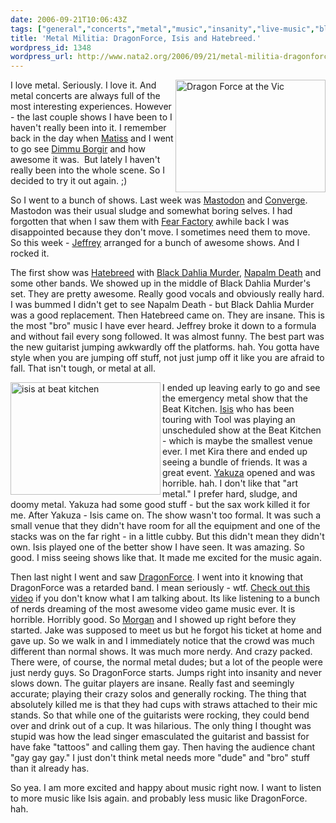 ```yaml
---
date: 2006-09-21T10:06:43Z
tags: ["general","concerts","metal","music","insanity","live-music","black-dahlia-murder","hatebreed","napalm-death","mastodon","jeffrey","morgan","isis","dragonforce"]
title: 'Metal Militia: DragonForce, Isis and Hatebreed.'
wordpress_id: 1348
wordpress_url: http://www.nata2.org/2006/09/21/metal-militia-dragonforce-isis-and-hatebreed/
---
```


<p><a title="Photo Sharing" href="http://www.flickr.com/photos/natatwo/248662730/"><img height="180" alt="Dragon Force at the Vic" src="http://static.flickr.com/95/248662730_8bc208ac4a_m.jpg" width="240" align="right"></a>I love metal. Seriously. I love it. And metal concerts are always full of the most interesting experiences. However - the last couple shows I have been to I haven't really been into it. I remember back in the day when <a href="http://www.therats.org">Matiss</a> and I went to go see <a href="http://www.dimmu-borgir.com/">Dimmu Borgir</a> and how awesome it was.&nbsp; But lately I haven't really been into the whole scene. So I decided to try it out again. ;)</p> <p>So I went to a bunch of shows. Last week was <a href="http://www.mastodonrocks.com/">Mastodon</a> and <a href="http://www.convergecult.com/">Converge</a>. Mastodon was their usual sludge and somewhat boring selves. I had forgotten that when I saw them with <a href="http://www.fearfactory.com/">Fear Factory</a> awhile back I was disappointed because they don't move. I sometimes need them to move.&nbsp; So this week - <a href="http://callmejeffrey.com/">Jeffrey</a> arranged for a bunch of awesome shows. And I rocked it. </p> <p>The first show was <a href="http://www.hatebreed.com/">Hatebreed</a> with <a href="http://www.blackdahliamurder.org/">Black Dahlia Murder</a>, <a href="http://www.enemyofthemusicbusiness.com/">Napalm Death</a> and some other bands. We showed up in the middle of Black Dahlia Murder's set. They are pretty awesome. Really good vocals and obviously really hard. I was bummed I didn't get to see Napalm Death - but Black Dahlia Murder was a good replacement. Then Hatebreed came on. They are insane. This is the most "bro" music I have ever heard. Jeffrey broke it down to a formula and without fail&nbsp;every song followed. It was almost funny. The best part was the new guitarist jumping awkwardly off the platforms. hah. You gotta have style when you are jumping off stuff, not just jump off it like you are afraid to fall. That isn't tough, or metal at all.</p> <p><a title="Photo Sharing" href="http://www.flickr.com/photos/natatwo/248034560/"><img height="180" alt="isis at beat kitchen" src="http://static.flickr.com/81/248034560_f236b7d101_m.jpg" width="240" align="left"></a>I ended up leaving early to go and see the emergency metal show that the Beat Kitchen. <a href="http://www.sgnl05.com/">Isis</a> who has been touring with Tool was playing an unscheduled show at the Beat Kitchen - which is maybe the smallest venue ever. I met Kira there and ended up seeing a bundle of friends. It was a great event. <a href="http://www.yakuzadojo.com/">Yakuza</a> opened and was horrible. hah. I don't like that "art metal." I prefer hard, sludge, and doomy metal. Yakuza had some good stuff - but the sax work killed it for me. After Yakuza - Isis came on. The show wasn't too formal. It was such a small venue that they didn't have room for all the equipment and one of the stacks was on the far right - in a little cubby. But this didn't mean they didn't own. Isis played one of the better show I have seen. It was amazing. So good. I miss seeing shows like that. It made me excited for the music again. </p> <p>Then last night I went and saw <a href="http://www.dragonforce.com/">DragonForce</a>. I went into it knowing that DragonForce was a retarded band. I mean seriously - wtf. <a href="http://youtube.com/watch?v=p7_JafYlMY8">Check out this video</a> if you don't know what I am talking about. Its like listening to a bunch of nerds dreaming of the most awesome video game music ever. It is horrible. Horribly good. So <a href="http://attackmorgan.com/">Morgan</a> and I showed up right before they started. Jake was supposed to meet us but he forgot his ticket at home and gave up. So we walk in and I immediately notice that the crowd was much different than normal shows. It was much more nerdy. And crazy packed. There were, of course, the normal metal dudes; but a lot of the people were just nerdy guys. So DragonForce starts. Jumps right into insanity and never slows down. The guitar players are insane. Really fast and seemingly accurate; playing their crazy solos and generally rocking. The thing that absolutely killed me is that they had cups with straws attached to their mic stands. So that while one of the guitarists were rocking, they could bend over and drink out of a cup. It was hilarious. The only thing I thought was stupid was how the lead singer emasculated the guitarist and bassist for have fake "tattoos" and calling them gay. Then having the audience chant "gay gay gay." I just don't think metal needs more "dude" and "bro" stuff than it already has. </p> <p>So yea. I am more excited and happy about music right now. I want to listen to more music like Isis again. and probably less music like DragonForce. hah. </p>
